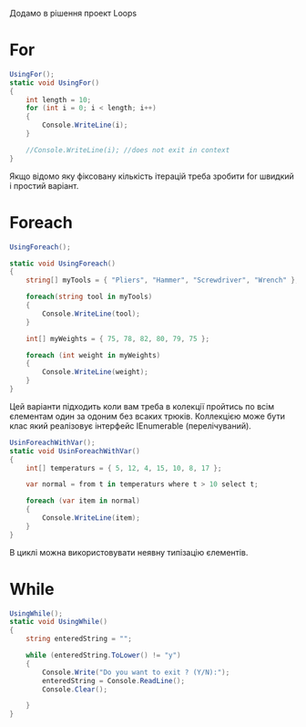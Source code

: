 Додамо в рішення проект Loops

# For

```cs
UsingFor();
static void UsingFor()
{
	int length = 10;
	for (int i = 0; i < length; i++)
	{
		Console.WriteLine(i);
	}

	//Console.WriteLine(i); //does not exit in context
}
```
Якщо відомо яку фіксовану кількість ітерацій треба зробити for швидкий і простий варіант.

# Foreach

```cs
UsingForeach();

static void UsingForeach()
{
	string[] myTools = { "Pliers", "Hammer", "Screwdriver", "Wrench" };

	foreach(string tool in myTools)
	{
		Console.WriteLine(tool);
	}

	int[] myWeights = { 75, 78, 82, 80, 79, 75 };

	foreach (int weight in myWeights)
	{
		Console.WriteLine(weight);
	}
}
```
Цей варіанти підходить коли вам треба в колекції пройтись по всім єлементам один за одоним без всаких трюків. Коллекцією може бути клас який реалізовує інтерфейс IEnumerable (перелічуваний).

```cs
UsinForeachWithVar();
static void UsinForeachWithVar()
{
    int[] temperaturs = { 5, 12, 4, 15, 10, 8, 17 };

    var normal = from t in temperaturs where t > 10 select t;

    foreach (var item in normal)
    {
        Console.WriteLine(item);
    }
}
```
В циклі можна використовувати неявну типізацію єлементів.


# While

```cs
UsingWhile();
static void UsingWhile()
{
	string enteredString = "";

	while (enteredString.ToLower() != "y")
	{
		Console.Write("Do you want to exit ? (Y/N):");
		enteredString = Console.ReadLine();
		Console.Clear();

    }
}
```